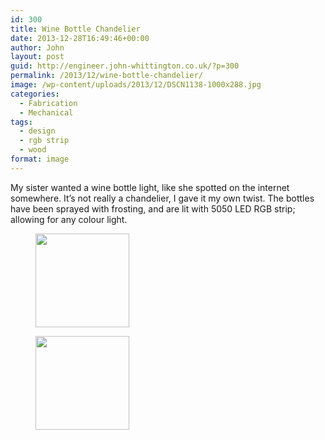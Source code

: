 ```yaml
---
id: 300
title: Wine Bottle Chandelier
date: 2013-12-28T16:49:46+00:00
author: John
layout: post
guid: http://engineer.john-whittington.co.uk/?p=300
permalink: /2013/12/wine-bottle-chandelier/
image: /wp-content/uploads/2013/12/DSCN1138-1000x288.jpg
categories:
  - Fabrication
  - Mechanical
tags:
  - design
  - rgb strip
  - wood
format: image
---
```

My sister wanted a wine bottle light, like she spotted on the internet somewhere. It&#8217;s not really a chandelier, I gave it my own twist. The bottles have been sprayed with frosting, and are lit with 5050 LED RGB strip; allowing for any colour light.

<div id='gallery-3' class='gallery galleryid-300 gallery-columns-3 gallery-size-thumbnail'>
  <figure class='gallery-item'> 
  
  <div class='gallery-icon landscape'>
    <a href='http://localhost/2013/12/wine-bottle-chandelier/dscn1138/'><img width="150" height="150" src="/assets/img/uploads/2013/12/DSCN1138-150x150.jpg" class="attachment-thumbnail size-thumbnail" alt="" loading="lazy" /></a>
  </div></figure><figure class='gallery-item'> 
  
  <div class='gallery-icon landscape'>
    <a href='http://localhost/2013/12/wine-bottle-chandelier/dscn1141/'><img width="150" height="150" src="/assets/img/uploads/2013/12/DSCN1141-150x150.jpg" class="attachment-thumbnail size-thumbnail" alt="" loading="lazy" /></a>
  </div></figure>
</div>